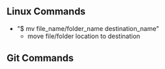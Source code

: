 ## Linux Commands


- "$ mv file_name/folder_name destination_name"
    - move file/folder location to destination

## Git Commands